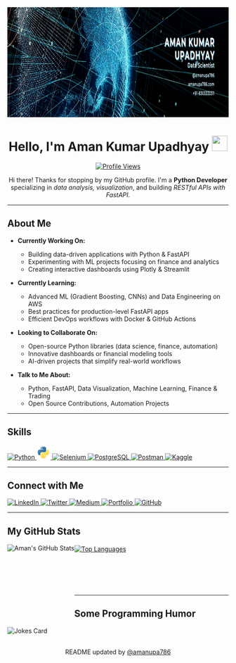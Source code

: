 <!-- Cover Image Section -->
<div align="center">
  <!-- Replace with your preferred cover image -->
  <img 
       width="100%" 
       height="250px" 
       src="Cover.png" 
       alt="cover image" 
  />
</div>

<!-- Title and Greeting -->
<h1 align="center">
  Hello, I'm Aman Kumar Upadhyay
  <img 
       src="https://raw.githubusercontent.com/rahulbanerjee26/githubProfileReadmeGenerator/main/gifs/wave.gif" 
       width="35px" 
       height="35px" 
  />
</h1>

<!-- Visitor Badge (Optional) -->
<p align="center">
  <a href="https://hits.seeyoufarm.com">
  <img src="https://hits.seeyoufarm.com/api/count/incr/badge.svg?url=github.com/amanupa786/amanupa786&title=Profile%20Views" alt="Profile Views" />
</a>

</p>

<!-- Intro Summary -->
<div align="center">
  <p>
    Hi there! Thanks for stopping by my GitHub profile. 
    I'm a <b>Python Developer</b> specializing in 
    <i>data analysis, visualization</i>, and building 
    <i>RESTful APIs with FastAPI</i>.
  </p>
</div>

---

## About Me

- **Currently Working On:**
  - Building data-driven applications with Python & FastAPI  
  - Experimenting with ML projects focusing on finance and analytics  
  - Creating interactive dashboards using Plotly & Streamlit  

- **Currently Learning:**
  - Advanced ML (Gradient Boosting, CNNs) and Data Engineering on AWS  
  - Best practices for production-level FastAPI apps  
  - Efficient DevOps workflows with Docker & GitHub Actions  

- **Looking to Collaborate On:**
  - Open-source Python libraries (data science, finance, automation)  
  - Innovative dashboards or financial modeling tools  
  - AI-driven projects that simplify real-world workflows  

- **Talk to Me About:**
  - Python, FastAPI, Data Visualization, Machine Learning, Finance & Trading  
  - Open Source Contributions, Automation Projects  

---

## Skills

<p>
  <!-- Python -->
  <a href="https://github.com/amanupa786?tab=repositories&q=&type=&language=python&sort=">
    <img 
         width="32px" 
         height="32px" 
         src="https://raw.githubusercontent.com/rahulbanerjee26/githubAboutMeGenerator/main/icons/python.svg" 
         alt="Python"
    />
  </a>
  
  <!-- FastAPI (optional custom icon) -->
  <a href="https://fastapi.tiangolo.com/">
    <img 
         width="32px" 
         height="32px" 
         src="https://raw.githubusercontent.com/devicons/devicon/master/icons/python/python-original.svg" 
         alt="FastAPI" 
         title="FastAPI (using Python icon as a placeholder)"
    />
  </a>

  <!-- Selenium -->
  <a href="https://github.com/amanupa786?tab=repositories&q=&type=&language=selenium&sort=">
    <img 
         width="32px" 
         height="32px" 
         src="https://raw.githubusercontent.com/rahulbanerjee26/githubAboutMeGenerator/main/icons/selenium.svg" 
         alt="Selenium"
    />
  </a>

  <!-- PostgreSQL -->
  <a href="https://github.com/amanupa786?tab=repositories&q=&type=&language=postgresql&sort=">
    <img 
         width="32px" 
         height="32px" 
         src="https://raw.githubusercontent.com/rahulbanerjee26/githubAboutMeGenerator/main/icons/postgresql.svg" 
         alt="PostgreSQL"
    />
  </a>

  <!-- Postman -->
  <a href="https://github.com/amanupa786?tab=repositories&q=&type=&language=postman&sort=">
    <img 
         width="32px" 
         height="32px" 
         src="https://raw.githubusercontent.com/rahulbanerjee26/githubAboutMeGenerator/main/icons/postman.svg" 
         alt="Postman"
    />
  </a>
  
  <!-- Kaggle -->
  <a href="https://github.com/amanupa786?tab=repositories&q=&type=&language=kaggle&sort=">
    <img 
         width="32px" 
         height="32px" 
         src="https://raw.githubusercontent.com/rahulbanerjee26/githubAboutMeGenerator/main/icons/kaggle.svg" 
         alt="Kaggle"
    />
  </a>
</p>

---

## Connect with Me

<p>
  <a href="https://www.linkedin.com/in/amanupa786">
    <img 
         width="32px" 
         src="https://raw.githubusercontent.com/rahulbanerjee26/githubAboutMeGenerator/main/icons/linked-in-alt.svg" 
         alt="LinkedIn"
    />
  </a>
  
  <a href="https://www.twitter.com/amanupa786">
    <img 
         width="32px" 
         src="https://raw.githubusercontent.com/rahulbanerjee26/githubAboutMeGenerator/main/icons/twitter.svg" 
         alt="Twitter"
    />
  </a>
  
  <a href="https://amanupa786.medium.com/">
    <img 
         width="32px" 
         src="https://raw.githubusercontent.com/rahulbanerjee26/githubAboutMeGenerator/main/icons/medium.svg" 
         alt="Medium"
    />
  </a>
  
  <a href="https://amanupa786.com/">
    <img 
         width="32px" 
         src="https://raw.githubusercontent.com/rahulbanerjee26/githubAboutMeGenerator/main/icons/portfolio.png" 
         alt="Portfolio"
    />
  </a>
  
  <a href="https://github.com/amanupa786">
    <img 
         width="32px" 
         src="https://raw.githubusercontent.com/rahulbanerjee26/githubAboutMeGenerator/main/icons/github.svg" 
         alt="GitHub"
    />
  </a>
</p>

---

## My GitHub Stats

<p>
  <a href="https://github.com/anuraghazra/github-readme-stats">
    <img 
         align="left" 
         src="https://github-readme-stats.vercel.app/api?username=amanupa786&count_private=true&show_icons=true&theme=default" 
         alt="Aman's GitHub Stats"
         height="175px"
    />
  </a>
  
  <a href="https://github.com/anuraghazra/convoychat">
    <img 
         align="center" 
         src="https://github-readme-stats.vercel.app/api/top-langs/?username=amanupa786&theme=default" 
         alt="Top Languages" 
         height="175px"
    />
  </a>
</p>

<br/><br/><br/><br/>

---

## Some Programming Humor
<p>
  <img 
       src="https://readme-jokes.vercel.app/api?theme=default" 
       alt="Jokes Card" 
  />
</p>

<br/>

<footer align="center">
  README updated by 
  <a href='https://github.com/amanupa786'>@amanupa786</a>
</footer>
